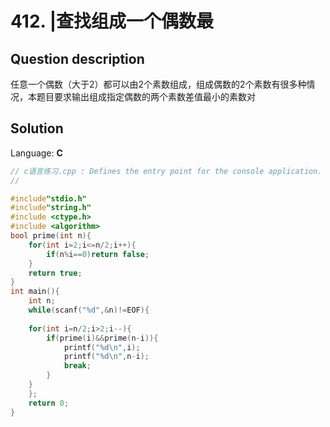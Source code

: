 # 412. |查找组成一个偶数最

## Question description


任意一个偶数（大于2）都可以由2个素数组成，组成偶数的2个素数有很多种情况，本题目要求输出组成指定偶数的两个素数差值最小的素数对


## Solution

Language: **C**

```C
// c语言练习.cpp : Defines the entry point for the console application.
//

#include"stdio.h"
#include"string.h"
#include <ctype.h>
#include <algorithm>
bool prime(int n){
    for(int i=2;i<=n/2;i++){
        if(n%i==0)return false;
    }
    return true;
}
int main(){
    int n;
    while(scanf("%d",&n)!=EOF){
    
    for(int i=n/2;i>2;i--){
        if(prime(i)&&prime(n-i)){
            printf("%d\n",i);
            printf("%d\n",n-i);
            break;
        }
    }
    };
    return 0;
}



```


